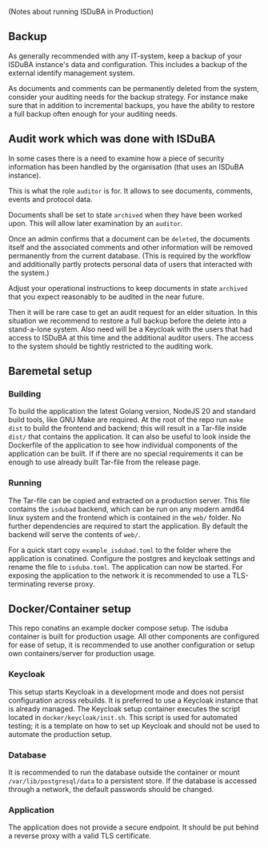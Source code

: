 <!--
 This file is Free Software under the Apache-2.0 License
 without warranty, see README.md and LICENSES/Apache-2.0.txt for details.

 SPDX-License-Identifier: Apache-2.0

 SPDX-FileCopyrightText: 2024 German Federal Office for Information Security (BSI) <https://www.bsi.bund.de>
 Software-Engineering: 2024 Intevation GmbH <https://intevation.de>
-->

(Notes about running ISDuBA in Production)

## Backup

As generally recommended with any IT-system,
keep a backup of your ISDuBA instance's data and configuration.
This includes a backup of the external identify management system.

As documents and comments can be permanently deleted from the system,
consider your auditing needs for the backup strategy.
For instance make sure that in addition to incremental backups,
you have the ability to restore a full backup often enough for your
auditing needs.

## Audit work which was done with ISDuBA

In some cases there is a need to examine how a piece of security
information has been handled by the organisation
(that uses an ISDuBA instance).

This is what the role `auditor` is for.
It allows to see documents, comments, events and protocol data.

Documents shall be set to state `archived` when they have
been worked upon. This will allow later examination by an `auditor`.

Once an admin confirms that a document can be `deleted`,
the documents itself and the associated comments and other information
will be removed permanently from the current database.
(This is required by the workflow and additionally partly protects
personal data of users that interacted with the system.)

Adjust your operational instructions to keep documents in state `archived`
that you expect reasonably to be audited in the near future.

Then it will be rare case to get an audit request for an elder situation.
In this situation we recommend to restore a full backup
before the delete into a stand-a-lone system. Also need will be
a Keycloak with the users that had access to ISDuBA at this time
and the additional auditor users. The access to the system should be
tightly restricted to the auditing work.

## Baremetal setup

### Building

To build the application the latest Golang version, NodeJS 20 and standard build
tools, like GNU Make are required. At the root of the repo run `make dist` to
build the frontend and backend; this will result in a Tar-file inside `dist/`
that contains the application. It can also be useful to look inside the
Dockerfile of the application to see how individual components of the
application can be built. If if there are no special requirements it can be
enough to use already built Tar-file from the release page.

### Running

The Tar-file can be copied and extracted on a production server. This file
contains the `isdubad` backend, which can be run on any modern amd64 linux
system and the frontend which is contained in the `web/` folder. No further
dependencies are required to start the application. By default the backend will
serve the contents of `web/`.

For a quick start copy `example_isdubad.toml` to the
folder where the application is conatined. Configure the postgres and keycloak
settings and rename the file to `isduba.toml`. The application can now be
started. For exposing the application to the network it is recommended to use
a TLS-terminating reverse proxy.

## Docker/Container setup

This repo conatins an example docker compose setup. The isduba container is
built for production usage. All other components are configured for ease of
setup, it is recommended to use another configuration or setup own
containers/server for production usage.

### Keycloak

This setup starts Keycloak in a development mode and does not persist
configuration across rebuilds. It is preferred to use a Keycloak instance that
is already managed. The Keycloak setup container executes the script located in
`docker/keycloak/init.sh`. This script is used for automated testing; it is a
template on how to set up Keycloak and should not be used to automate the
production setup.

### Database

It is recommended to run the database outside the container or mount
`/var/lib/postgresql/data` to a persistent store. If the database is accessed
through a network, the default passwords should be changed.

### Application

The application does not provide a secure endpoint. It should be put behind a
reverse proxy with a valid TLS certificate.
